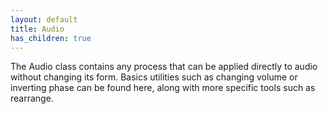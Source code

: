 ```yaml
---
layout: default
title: Audio
has_children: true
---
```


The Audio class contains any process that can be applied directly to audio without changing its form. Basics utilities such as changing volume or inverting phase can be found here, along with more specific tools such as rearrange. 
